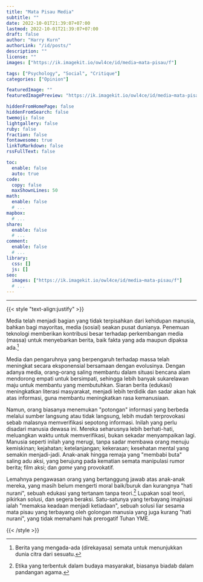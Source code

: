 ```yaml
---
title: "Mata Pisau Media"
subtitle: ""
date: 2022-10-01T21:39:07+07:00
lastmod: 2022-10-01T21:39:07+07:00
draft: false
author: "Harry Kurn"
authorLink: "/id/posts/"
description: ""
license: ""
images: ["https://ik.imagekit.io/owl4ce/id/media~mata-pisau/f"]

tags: ["Psychology", "Social", "Critique"]
categories: ["Opinion"]

featuredImage: ""
featuredImagePreview: "https://ik.imagekit.io/owl4ce/id/media~mata-pisau/f"

hiddenFromHomePage: false
hiddenFromSearch: false
twemoji: false
lightgallery: false
ruby: false
fraction: false
fontawesome: true
linkToMarkdown: false
rssFullText: false

toc:
  enable: false
  auto: true
code:
  copy: false
  maxShownLines: 50
math:
  enable: false
  # ...
mapbox:
  # ...
share:
  enable: false
  # ...
comment:
  enable: false
  # ...
library:
  css: []
  js: []
seo:
  images: ["https://ik.imagekit.io/owl4ce/id/media~mata-pisau/f"]
  # ...
---
```


<!--more-->

---

{{< style "text-align:justify" >}}

Media telah menjadi bagian yang tidak terpisahkan dari kehidupan manusia, bahkan bagi mayoritas, media (sosial)
seakan pusat dunianya. Penemuan teknologi memberikan kontribusi besar terhadap perkembangan media (massa) untuk
menyebarkan berita, baik fakta yang ada maupun dipaksa ada.[^1]

[^1]: Berita yang mengada-ada (direkayasa) semata untuk menunjukkan dunia citra dari sesuatu.

Media dan pengaruhnya yang berpengaruh terhadap massa telah meningkat secara eksponensial bersamaan dengan
evolusinya. Dengan adanya media, orang-orang saling membantu dalam situasi bencana alam mendorong empati untuk
bersimpati, sehingga lebih banyak sukarelawan maju untuk membantu yang membutuhkan. Siaran berita (edukasi)
meningkatkan literasi masyarakat, menjadi lebih terdidik dan sadar akan hak atas informasi,
guna membantu meningkatkan rasa kemanusiaan.

Namun, orang biasanya menemukan "potongan" informasi yang berbeda melalui sumber langsung atau tidak langsung,
lebih mudah terprovokasi sebab malasnya memverifikasi sepotong informasi. Inilah yang perlu disadari manusia dewasa
ini. Mereka seharusnya lebih berhati-hati, meluangkan waktu untuk memverifikasi, bukan sekadar menyampaikan lagi.
Manusia seperti inilah yang merugi, tanpa sadar membawa orang menuju kemiskinan; kejahatan; ketelanjangan; kekerasan;
kesehatan mental yang semakin menjadi-jadi. Anak-anak hingga remaja yang "membabi buta" saling adu aksi,
yang berujung pada kematian semata manipulasi rumor berita; film aksi; dan *game* yang provokatif.

Lemahnya pengawasan orang yang bertanggung jawab atas anak-anak mereka, yang masih belum mengerti moral baik/buruk
dan kurangnya "hati nurani", sebuah edukasi yang tertanam tanpa teori.[^2] Lupakan soal teori, pikirkan solusi,
dan segera beraksi. Satu-satunya yang terbayang imajinasi ialah "memaksa keadaan menjadi ketiadaan", sebuah
solusi liar sesama mata pisau yang terbayang oleh golongan manusia yang juga kurang "hati nurani",
yang tidak memahami hak prerogatif Tuhan YME.

[^2]: Etika yang terbentuk dalam budaya masyarakat, biasanya biadab dalam pandangan agama.

{{< /style >}}
